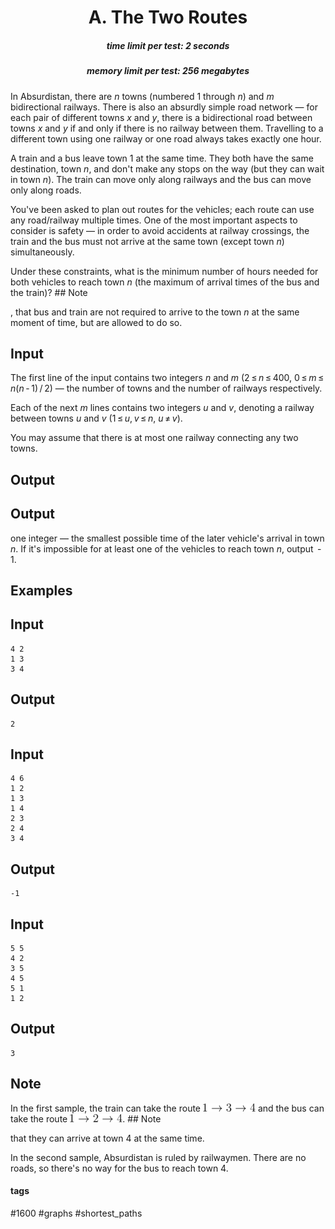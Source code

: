 <h1 style='text-align: center;'> A. The Two Routes</h1>

<h5 style='text-align: center;'>time limit per test: 2 seconds</h5>
<h5 style='text-align: center;'>memory limit per test: 256 megabytes</h5>

In Absurdistan, there are *n* towns (numbered 1 through *n*) and *m* bidirectional railways. There is also an absurdly simple road network — for each pair of different towns *x* and *y*, there is a bidirectional road between towns *x* and *y* if and only if there is no railway between them. Travelling to a different town using one railway or one road always takes exactly one hour.

A train and a bus leave town 1 at the same time. They both have the same destination, town *n*, and don't make any stops on the way (but they can wait in town *n*). The train can move only along railways and the bus can move only along roads.

You've been asked to plan out routes for the vehicles; each route can use any road/railway multiple times. One of the most important aspects to consider is safety — in order to avoid accidents at railway crossings, the train and the bus must not arrive at the same town (except town *n*) simultaneously.

Under these constraints, what is the minimum number of hours needed for both vehicles to reach town *n* (the maximum of arrival times of the bus and the train)? ## Note

, that bus and train are not required to arrive to the town *n* at the same moment of time, but are allowed to do so.

## Input

The first line of the input contains two integers *n* and *m* (2 ≤ *n* ≤ 400, 0 ≤ *m* ≤ *n*(*n* - 1) / 2) — the number of towns and the number of railways respectively.

Each of the next *m* lines contains two integers *u* and *v*, denoting a railway between towns *u* and *v* (1 ≤ *u*, *v* ≤ *n*, *u* ≠ *v*).

You may assume that there is at most one railway connecting any two towns.

## Output

## Output

 one integer — the smallest possible time of the later vehicle's arrival in town *n*. If it's impossible for at least one of the vehicles to reach town *n*, output  - 1.

## Examples

## Input


```
4 2  
1 3  
3 4  

```
## Output


```
2  

```
## Input


```
4 6  
1 2  
1 3  
1 4  
2 3  
2 4  
3 4  

```
## Output


```
-1  

```
## Input


```
5 5  
4 2  
3 5  
4 5  
5 1  
1 2  

```
## Output


```
3  

```
## Note

In the first sample, the train can take the route ![](images/7c0aa60a06309ef607b7159fd7f3687ea0d943ce.png) and the bus can take the route ![](images/a26c2f3e93c9d9be6c21cb5d2bd6ac1f99f4ff55.png). ## Note

 that they can arrive at town 4 at the same time.

In the second sample, Absurdistan is ruled by railwaymen. There are no roads, so there's no way for the bus to reach town 4.



#### tags 

#1600 #graphs #shortest_paths 